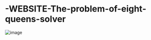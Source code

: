 # -WEBSITE-The-problem-of-eight-queens-solver
![image](https://github.com/Vadymkon/-WEBSITE-The-problem-of-eight-queens-solver/assets/66555755/483c703b-7704-46da-8831-5c1a30c0cc0e)
